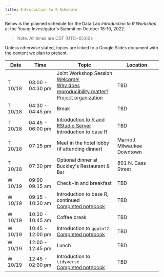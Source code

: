```yaml
---
title: Introduction to R Schedule
---
```


Below is the planned schedule for the Data Lab _Introduction to R Workshop_ at the Young Investigator's Summit on October 18-19, 2022.
> Note: All times are CDT (UTC−05:00).

Unless otherwise stated, topics are linked to a Google Slides document with the content we plan to present.


| Date | Time | Topic | Location |
|------|---------|----|----------|
| T 10/18 | 03:00 - 04:30 pm | Joint Workshop Session <br> [Welcome!](https://docs.google.com/presentation/d/1ZN_L0fpLov692rvhACwW3wGCaBgGJTog0pBpnCI1jy4/edit?usp=sharing) <br> [Why does reproducibility matter?](https://docs.google.com/presentation/d/1DAn9GuSIN4kTmC1zNM1QHYJ1pZ7Hx7nkFKYUd-KCca8/edit?usp=sharing) <br> [Project organization](https://docs.google.com/presentation/d/1W4y_ZEhwsZmGt9kvV6lubKj925lSBeCbiHJCXzE27oc/edit?usp=sharing)| TBD |
| T 10/18 | 04:30 - 04:45 pm | Break | TBD |
| T 10/18 | 04:45 - 06:00 pm | [Introduction to R and RStudio Server](https://docs.google.com/presentation/d/1JAcmjo0v_3oeQnY-3KPcU1ZmGaxJ4iSdn-sqPLL77M0/edit?usp=sharing) <br> Introduction to base R | TBD |
| T 10/18 | 07:15 pm | Meet in the hotel lobby (if attending dinner) | Marriott Milwaukee Downtown |
| T 10/18 | 07:30 pm | Optional dinner at Buckley's Restaurant & Bar | 801 N. Cass Street |
| W 10/19 | 09:00 - 09:15 am | Check-in and breakfast | TBD |
| W 10/19 | 09:15 - 10:30 am | Introduction to base R, continued <br> [Completed notebook](https://htmlpreview.github.io/?https://github.com/AlexsLemonade/training-modules/blob/2022-yi-intro-r/intro-to-R-tidyverse/01-intro_to_base_R.nb.html) | TBD |
| W 10/19 | 10:30 - 10:45 am | Coffee break | TBD |
| W 10/19 | 10:45 - 12:00 pm | Introduction to `ggplot2` <br> [Completed notebook](https://htmlpreview.github.io/?https://github.com/AlexsLemonade/training-modules/blob/2022-yi-intro-r/intro-to-R-tidyverse/02-intro_to_ggplot2.nb.html) | TBD |
| W 10/19 | 12:00 - 12:45 pm | Lunch | TBD |
| W 10/19 | 12:45 - 02:00 pm | Introduction to `tidyverse` <br> [Completed notebook](https://htmlpreview.github.io/?https://github.com/AlexsLemonade/training-modules/blob/2022-yi-intro-r/intro-to-R-tidyverse/03-intro_to_tidyverse.nb.html) | TBD |

